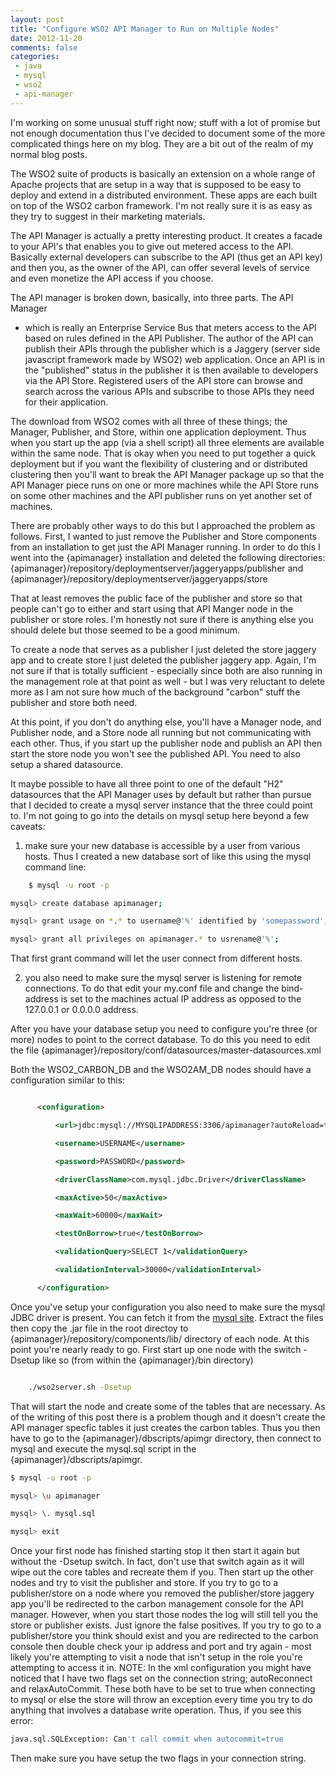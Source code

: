 ```yaml
---
layout: post
title: "Configure WSO2 API Manager to Run on Multiple Nodes"
date: 2012-11-20
comments: false
categories:
 - java
 - mysql
 - wso2
 - api-manager
---
```

I'm working on some unusual stuff right now; stuff with a lot of promise but
not enough documentation thus I've decided to document some of the more
complicated things here on my blog.  They are a bit out of the realm of my
normal blog posts.

The WSO2 suite of products is basically an extension on a whole range of
Apache projects that are setup in a way that is supposed to be easy to deploy
and extend in a distributed environment. These apps are each built on top of
the WSO2 carbon framework. I'm not really sure it is as easy as they try to
suggest in their marketing materials.

The API Manager is actually a pretty interesting product.  It creates a facade
to your API's that enables you to give out metered access to the API.
Basically external developers can subscribe to the API (thus get an API key)
and then you, as the owner of the API, can offer several levels of service and
even monetize the API access if you choose.

The API manager is broken down, basically, into three parts.  The API Manager
- which is really an Enterprise Service Bus that meters access to the API
based on rules defined in the  API Publisher.  The author of the API can
publish their APIs through the publisher which is a Jaggery (server side
javascript framework made by WSO2) web application.  Once an API is in the
"published" status in the publisher it is then available to developers via the
API Store.  Registered users of the API store can browse and search across the
various APIs and subscribe to those APIs they need for their application.

The download from WSO2 comes with all three of these things; the Manager,
Publisher, and Store, within one application deployment.  Thus when you start
up the app (via a shell script) all three elements are available within the
same node.  That is okay when you need to put together a quick deployment but
if you want the flexibility of clustering and or distributed clustering then
you'll want to break the API Manager package up so that the API Manager piece
runs on one or more machines while the API Store runs on some other machines
and the API publisher runs on yet another set of machines.

There are probably other ways to do this but I approached the problem as
follows.  First, I wanted to just remove the Publisher and Store components
from an installation to get just the API Manager running.  In order to do this
I went into the {apimanager} installation and deleted the following
directories: {apimanager}/repository/deploymentserver/jaggeryapps/publisher
and {apimanager}/repository/deploymentserver/jaggeryapps/store

That at least removes the public face of the publisher and store so that
people can't go to either and start using that API Manger node in the
publisher or store roles.  I'm honestly not sure if there is anything else you
should delete but those seemed to be a good minimum.

To create a node that serves as a publisher I just deleted the store jaggery
app and to create store I just deleted the publisher jaggery app.  Again, I'm
not sure if that is totally sufficient - especially since both are also
running in the management role at that point as well - but I was very
reluctant to delete more as I am not sure how much of the background "carbon"
stuff the publisher and store both need.

At this point, if you don't do anything else, you'll have a Manager node, and
Publisher node, and a Store node all running but not communicating with each
other.  Thus, if you start up the publisher node and publish an API then start
the store node you won't see the published API.  You need to also setup a
shared datasource.

It maybe possible to have all three point to one of the default "H2"
datasources that the API Manager uses by default but rather than pursue that I
decided to create a mysql server instance that the three could point to.
I'm not going to go into the details on mysql setup here beyond a few caveats:


  1. make sure your new database is accessible by a user from various hosts.  Thus I created a new database sort of like this using the mysql command line:



```sh
    $ mysql -u root -p

mysql> create database apimanager;

mysql> grant usage on *.* to username@'%' identified by 'somepassword';

mysql> grant all privileges on apimanager.* to usrename@'%';


```


That first grant command will let the user connect from different hosts.

  2. you also need to make sure the mysql server is listening for remote connections.  To do that edit your my.conf file and change the bind-address is set to the machines actual IP address as opposed to the 127.0.0.1 or 0.0.0.0 address.


After you have your database setup you need to configure you're three (or more) nodes to point to the correct database.  To do this you need to edit the file {apimanager}/repository/conf/datasources/master-datasources.xml


Both the WSO2_CARBON_DB and the WSO2AM_DB nodes should have a configuration similar to this:


```xml

      <configuration>

          <url>jdbc:mysql://MYSQLIPADDRESS:3306/apimanager?autoReload=true&amp;relaxAutoCommit=true</url>

          <username>USERNAME</username>

          <password>PASSWORD</password>

          <driverClassName>com.mysql.jdbc.Driver</driverClassName>

          <maxActive>50</maxActive>

          <maxWait>60000</maxWait>

          <testOnBorrow>true</testOnBorrow>

          <validationQuery>SELECT 1</validationQuery>

          <validationInterval>30000</validationInterval>

      </configuration>


```


Once you've setup your configuration you also need to make sure the mysql JDBC driver is present.  You can fetch it from the [mysql site](http://dev.mysql.com/downloads/connector/j/).  Extract the files then copy the .jar file in the root directoy to {apimanager}/repository/components/lib/ directory of each node.  At this point you're nearly ready to go.  First start up one node with the switch -Dsetup like so (from within the {apimanager}/bin directory)


```sh

    ./wso2server.sh -Dsetup


```


That will start the node and create some of the tables that are necessary.  As of the writing of this post there is a problem though and it doesn't create the API manager specfic tables it just creates the carbon tables.  Thus you then have to go to the {apimanager}/dbscripts/apimgr directory, then connect to mysql and execute the mysql.sql script in the {apimanager}/dbscripts/apimgr.



```sh
$ mysql -u root -p

mysql> \u apimanager

mysql> \. mysql.sql

mysql> exit


```


Once your first node has finished starting stop it then start it again but without the -Dsetup switch.  In fact, don't use that switch again as it will wipe out the core tables and recreate them if you.  Then start up the other nodes and try to visit the publisher and store.  If you try to go to a publisher/store on a node where you removed the publisher/store jaggery app you'll be redirected to the carbon management console for the API manager.  However, when you start those nodes the log will still tell you the store or publisher exists.  Just ignore the false positives.  If you try to go to a publisher/store you think should exist and you are redirected to the carbon console then double check your ip address and port and try again - most likely you're attempting to visit a node that isn't setup in the role you're attempting to access it in.  NOTE: In the xml configuration you might have noticed that I have two flags set  on the connection string; autoReconnect and relaxAutoCommit.  These both have to be set to true when connecting to mysql or else the store will throw an exception every time you try to do anything that involves a database write operation.  Thus, if you see this error:



```sh
java.sql.SQLException: Can't call commit when autocommit=true


```


Then make sure you have setup the two flags in your connection string.




